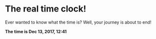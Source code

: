 # The real time clock!

Ever wanted to know what the time is? Well, your journey is about to end!

**The time is Dec 13, 2017, 12:41**